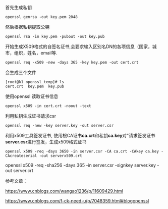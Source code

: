 首先生成私钥

```shell script
openssl genrsa -out key.pem 2048
```
然后根据私钥提取公钥

```shell script
openssl rsa -in key.pem -pubout -out key.pub
```

开始生成X509格式的自签名证书,会要求输入区别名DN的各项信息（国家，城市，组织，姓名，email等.

```shell script
openssl req -x509 -new -days 365 -key key.pem -out cert.crt
```

会生成三个文件
```shell script
[root@k1 openssl_temp]# ls
cert.crt  key.pem  key.pub
```

使用openssl 读取证书信息
```shell script
openssl x509 -in cert.crt -noout -text
```

利用私钥生成证书请求csr
```shell script
openssl req -new -key server.key -out server.csr
```

利用x509工具签发证书, 使用根CA证书**ca.crt**和私钥**ca.key**对"请求签发证书**server.csr**进行签发，生成x509格式证书

```shell script
openssl x509 -req -days 3650 -in server.csr -CA ca.crt -CAkey ca.key -CAcreateserial -out serverx509.crt
```

openssl x509 -req -sha256 -days 365 -in server.csr -signkey server.key -out server.crt


参考文章：

https://www.cnblogs.com/wangao1236/p/11609429.html

https://www.cnblogs.com/f-ck-need-u/p/7048359.html#blogopenssl